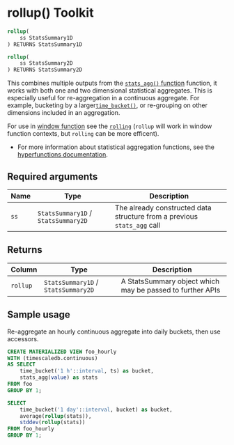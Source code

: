 # rollup()  <tag type="toolkit">Toolkit</tag>

```SQL
rollup(
    ss StatsSummary1D
) RETURNS StatsSummary1D
```
```SQL
rollup(
    ss StatsSummary2D
) RETURNS StatsSummary2D
```

This combines multiple outputs from the [`stats_agg()` function][stats_agg] function, 
it works with both one and two dimensional statistical aggregates. 
This is especially useful for re-aggregation in a continuous aggregate. 
For example, bucketing by a larger[`time_bucket()`][time_bucket], 
or re-grouping on other dimensions included in an aggregation.

For use in [window function][postgres-window-functions] see the [`rolling`][rolling-stats] 
(`rollup` will work in window function contexts, but `rolling` can be more efficent).

*   For more information about statistical aggregation functions, see the
    [hyperfunctions documentation][hyperfunctions-stats-aggs].

## Required arguments

|Name|Type|Description|
|-|-|-|
|`ss`|`StatsSummary1D` / `StatsSummary2D`|The already constructed data structure from a previous `stats_agg` call|

## Returns

|Column|Type|Description|
|---|---|---|
|`rollup`|`StatsSummary1D` / `StatsSummary2D`|A StatsSummary object which may be passed to further APIs|



## Sample usage
Re-aggregate an hourly continuous aggregate into daily buckets, then use accessors. 
```SQL
CREATE MATERIALIZED VIEW foo_hourly
WITH (timescaledb.continuous)
AS SELECT
    time_bucket('1 h'::interval, ts) as bucket,
    stats_agg(value) as stats
FROM foo
GROUP BY 1;

SELECT
    time_bucket('1 day'::interval, bucket) as bucket,
    average(rollup(stats)),
    stddev(rollup(stats))
FROM foo_hourly
GROUP BY 1;
```

[stats_agg]: /hyperfunctions/stats_aggs/stats_agg/
[hyperfunctions-stats-aggs]: timescaledb/:currentVersion:/how-to-guides/hyperfunctions/stats-aggs/
[time_bucket]: /hyperfunctions/time_bucket/
[postgres-window-functions]: https://www.postgresql.org/docs/current/tutorial-window.html
[rolling-stats]: /hyperfunctions/stats_aggs/rolling-stats/